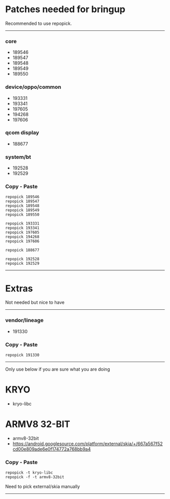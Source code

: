 # Patches needed for bringup

Recommended to use repopick.

-----

### core

- 189546
- 189547
- 189548
- 189549
- 189550

### device/oppo/common

- 193331
- 193341
- 197605
- 194268
- 197606

### qcom display

- 188677

### system/bt

- 192528
- 192529

### Copy - Paste
    repopick 189546
    repopick 189547
    repopick 189548
    repopick 189549
    repopick 189550

    repopick 193331
    repopick 193341
    repopick 197605
    repopick 194268
    repopick 197606

    repopick 188677

    repopick 192528
    repopick 192529

-----

# Extras

Not needed but nice to have

-----

### vendor/lineage

- 191330

### Copy - Paste
    repopick 191330

-----

Only use below if you are sure what you are doing

# KRYO

- kryo-libc

# ARMV8 32-BIT

- armv8-32bit
- https://android.googlesource.com/platform/external/skia/+/667a567f52cd00e809ade6e0f174772a768bb9a4

### Copy - Paste
    repopick -t kryo-libc
    repopick -f -t armv8-32bit

Need to pick external/skia manually

-----
